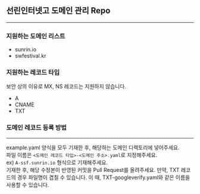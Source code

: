 ## 선린인터넷고 도메인 관리 Repo
---

### 지원하는 도메인 리스트
- sunrin.io
- swfestival.kr

### 지원하는 레코드 타입
보안 상의 이유로 MX, NS 레코드는 지원하지 않습니다.
- A
- CNAME
- TXT

### 도메인 레코드 등록 방법
---
example.yaml 양식을 모두 기재한 후, 해당하는 도메인 디렉토리에 넣어주세요.  
파일 이름은 `<도메인 레코드 타입>-<도메인 주소>.yaml`로 지정해주세요.  
ex) `A-ssf.sunrin.io` 형식으로 기재해주세요.  
기재한 후, 해당 수정본이 반영된 커밋을 Pull Request를 올려주세요.
만약, TXT 레코드의 경우 파일명이 겹칠 수 있습니다. 이 때, TXT-googleverify.yaml와 같은 이름을 사용할 수 있습니다.
